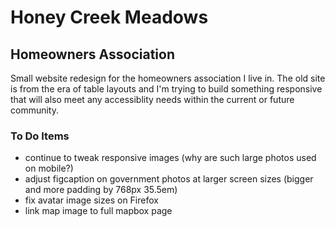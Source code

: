 # Honey Creek Meadows

## Homeowners Association

Small website redesign for the homeowners association I live in. The old site is from the era of table layouts and I'm trying to build something responsive that will also meet any accessiblity needs within the current or future community.

### To Do Items

- continue to tweak responsive images (why are such large photos used on mobile?)
- adjust figcaption on government photos at larger screen sizes (bigger and more padding by 768px 35.5em)
- fix avatar image sizes on Firefox
- link map image to full mapbox page